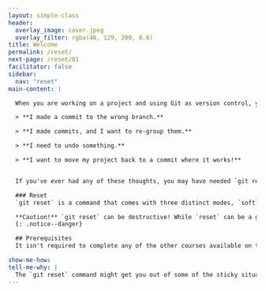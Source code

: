 ```yaml
---
layout: simple-class
header:
  overlay_image: cover.jpeg
  overlay_filter: rgba(46, 129, 200, 0.6)
title: Welcome
permalink: /reset/
next-page: /reset/01
facilitator: false
sidebar:
  nav: "reset"
main-content: |  

  When you are working on a project and using Git as version control, you can make mistakes. Thankfully, Git comes with a command, `reset` that allows us to fix the mistakes that we made, while letting us keep our more promising changes.

  > **I made a commit to the wrong branch.**

  > **I made commits, and I want to re-group them.**

  > **I need to undo something.**

  > **I want to move my project back to a commit where it works!**


  If you've ever had any of these thoughts, you may have needed `git reset`. In this course, we'll practice using `git reset` in a few different scenarios so you'll know how to get out of trouble.

  ### Reset
  `git reset` is a command that comes with three distinct modes, `soft`, `mixed`, and `hard`. Each command modifies the your local project history using the Working Directory and Staging Area.

  **Caution!** `git reset` can be destructive! While `reset` can be a great tool when you are working locally, using `reset` with a remote repository and other collaborators can cause **serious problems**. If you are trying to modify commits that have already been pushed to the remote, you probably want to use the `git revert` command instead.
  {: .notice--danger}

  ## Prerequisites
  It isn't required to complete any of the other courses available on the GitHub On Demand Training site. However, `git reset` may not make sense if you aren't familiar with the core Git functionality covered in [GitHub 103: Using the Command Line](https://services.github.com/on-demand/github-cli/).

show-me-how:
tell-me-why: |
  The `git reset` command might get you out of some of the sticky situations you might find yourself in while working on a project.
---
```

